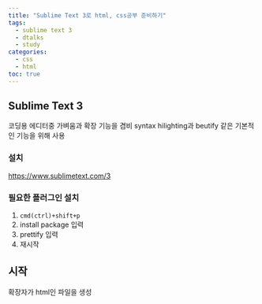 ```yaml
---
title: "Sublime Text 3로 html, css공부 준비하기"
tags:
  - sublime text 3
  - dtalks
  - study
categories: 
  - css
  - html
toc: true
---
```


## Sublime Text 3
코딩용 에디터중 가벼움과 확장 기능을 겸비
syntax hilighting과 beutify 같은 기본적인 기능을 위해 사용

### 설치

https://www.sublimetext.com/3

### 필요한 플러그인 설치

1. `cmd(ctrl)+shift+p`
2. install package 입력
3. prettify 입력
4. 재시작

## 시작

확장자가 html인 파일을 생성
